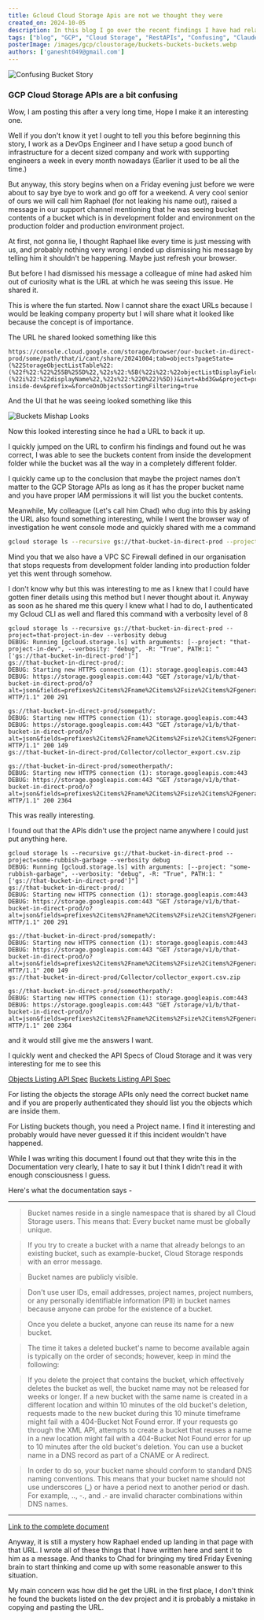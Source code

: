 ```yaml
---
title: Gcloud Cloud Storage Apis are not we thought they were
created_on: 2024-10-05
description: In this blog I go over the recent findings I have had related to Gcloud Storage APIs
tags: ["blog", "GCP", "Cloud Storage", "RestAPIs", "Confusing", "Claude-Helped-me-Edit-It"]
posterImage: /images/gcp/cloustorage/buckets-buckets-buckets.webp
authors: ['ganesht049@gmail.com']
---
```


![Confusing Bucket Story](/images/gcp/cloustorage/buckets-buckets-buckets.webp)

### GCP Cloud Storage APIs are a bit confusing

Wow, I am posting this after a very long time, Hope I make it an interesting one.

Well if you don't know it yet I ought to tell you this before beginning this story,
I work as a DevOps Engineer and I have setup a good bunch of infrastructure for a decent
sized company and work with supporting engineers a week in every month nowadays (Earlier
it used to be all the time.)

But anyway, this story begins when on a Friday evening just before we were about to
say bye bye to work and go off for a weekend. A very cool senior of ours we will call him
Raphael (for not leaking his name out), raised a message in our support channel mentioning
that he was seeing bucket contents of a bucket which is in development folder and environment
on the production folder and production environment project. 

At first, not gonna lie, I thought Raphael like every time is just messing with us, and probably
nothing very wrong I ended up dismissing his message by telling him it shouldn't be happening.
Maybe just refresh your browser. 

But before I had dismissed his message a colleague of mine had asked him out of curiosity what
is the URL at which he was seeing this issue. He shared it.

This is where the fun started. Now I cannot share the exact URLs because I would be leaking
company property but I will share what it looked like because the concept is of importance.

The URL he shared looked something like this

```
https://console.cloud.google.com/storage/browser/our-bucket-in-direct-prod/some/path/that/i/cant/share/20241004;tab=objects?pageState=(%22StorageObjectListTable%22:(%22f%22:%22%255B%255D%22,%22s%22:%5B(%22i%22:%22objectListDisplayFields%2FtimeCreated%22,%22s%22:%221%22),(%22i%22:%22displayName%22,%22s%22:%220%22)%5D))&invt=Abd3Gw&project=project-inside-dev&prefix=&forceOnObjectsSortingFiltering=true
```

And the UI that he was seeing looked something like this

![Buckets Mishap Looks](/images/gcp/cloustorage/bucket-mishap.png)

Now this looked interesting since he had a URL to back it up.

I quickly jumped on the URL to confirm his findings and found out he was correct, I was able
to see the buckets content from inside the development folder while the bucket was all the way
in a completely different folder.

I quickly came up to the conclusion that maybe the project names don't matter to the GCP Storage APIs
as long as it has the proper bucket name and you have proper IAM permissions it will list you
the bucket contents.

Meanwhile, My colleague (Let's call him Chad) who dug into this by asking the URL also found
something interesting, while I went the browser way of investigation he went console mode and
quickly shared with me a command

```sh
gcloud storage ls --recursive gs://that-bucket-in-direct-prod --project=that-project-inside-dev
```

Mind you that we also have a VPC SC Firewall defined in our organisation that stops requests
from development folder landing into production folder yet this went through somehow.

I don't know why but this was interesting to me as I knew that I could have gotten finer details
using this method but I never thought about it. Anyway as soon as he shared me this query I knew
what I had to do, I authenticated my Gcloud CLI as well and flared this command with a verbosity
level of 8

```
gcloud storage ls --recursive gs://that-bucket-in-direct-prod --project=that-project-in-dev --verbosity debug
DEBUG: Running [gcloud.storage.ls] with arguments: [--project: "that-project-in-dev", --verbosity: "debug", -R: "True", PATH:1: "['gs://that-bucket-in-direct-prod']"]
gs://that-bucket-in-direct-prod/:
DEBUG: Starting new HTTPS connection (1): storage.googleapis.com:443
DEBUG: https://storage.googleapis.com:443 "GET /storage/v1/b/that-bucket-in-direct-prod/o?alt=json&fields=prefixes%2Citems%2Fname%2Citems%2Fsize%2Citems%2Fgeneration%2CnextPageToken&delimiter=%2F&includeFoldersAsPrefixes=True&maxResults=1000&projection=noAcl HTTP/1.1" 200 291

gs://that-bucket-in-direct-prod/somepath/:
DEBUG: Starting new HTTPS connection (1): storage.googleapis.com:443
DEBUG: https://storage.googleapis.com:443 "GET /storage/v1/b/that-bucket-in-direct-prod/o?alt=json&fields=prefixes%2Citems%2Fname%2Citems%2Fsize%2Citems%2Fgeneration%2CnextPageToken&delimiter=%2F&includeFoldersAsPrefixes=True&maxResults=1000&prefix=Collector%2F&projection=noAcl HTTP/1.1" 200 149
gs://that-bucket-in-direct-prod/Collector/collector_export.csv.zip

gs://that-bucket-in-direct-prod/someotherpath/:
DEBUG: Starting new HTTPS connection (1): storage.googleapis.com:443
DEBUG: https://storage.googleapis.com:443 "GET /storage/v1/b/that-bucket-in-direct-prod/o?alt=json&fields=prefixes%2Citems%2Fname%2Citems%2Fsize%2Citems%2Fgeneration%2CnextPageToken&delimiter=%2F&includeFoldersAsPrefixes=True&maxResults=1000&prefix=CoreRiskBridge%2F&projection=noAcl HTTP/1.1" 200 2364
```

This was really interesting. 

I found out that the APIs didn't use the project name anywhere I could just put anything here.

```
gcloud storage ls --recursive gs://that-bucket-in-direct-prod --project=some-rubbish-garbage --verbosity debug
DEBUG: Running [gcloud.storage.ls] with arguments: [--project: "some-rubbish-garbage", --verbosity: "debug", -R: "True", PATH:1: "['gs://that-bucket-in-direct-prod']"]
gs://that-bucket-in-direct-prod/:
DEBUG: Starting new HTTPS connection (1): storage.googleapis.com:443
DEBUG: https://storage.googleapis.com:443 "GET /storage/v1/b/that-bucket-in-direct-prod/o?alt=json&fields=prefixes%2Citems%2Fname%2Citems%2Fsize%2Citems%2Fgeneration%2CnextPageToken&delimiter=%2F&includeFoldersAsPrefixes=True&maxResults=1000&projection=noAcl HTTP/1.1" 200 291

gs://that-bucket-in-direct-prod/somepath/:
DEBUG: Starting new HTTPS connection (1): storage.googleapis.com:443
DEBUG: https://storage.googleapis.com:443 "GET /storage/v1/b/that-bucket-in-direct-prod/o?alt=json&fields=prefixes%2Citems%2Fname%2Citems%2Fsize%2Citems%2Fgeneration%2CnextPageToken&delimiter=%2F&includeFoldersAsPrefixes=True&maxResults=1000&prefix=Collector%2F&projection=noAcl HTTP/1.1" 200 149
gs://that-bucket-in-direct-prod/Collector/collector_export.csv.zip

gs://that-bucket-in-direct-prod/someotherpath/:
DEBUG: Starting new HTTPS connection (1): storage.googleapis.com:443
DEBUG: https://storage.googleapis.com:443 "GET /storage/v1/b/that-bucket-in-direct-prod/o?alt=json&fields=prefixes%2Citems%2Fname%2Citems%2Fsize%2Citems%2Fgeneration%2CnextPageToken&delimiter=%2F&includeFoldersAsPrefixes=True&maxResults=1000&prefix=CoreRiskBridge%2F&projection=noAcl HTTP/1.1" 200 2364
```

and it would still give me the answers I want.

I quickly went and checked the API Specs of Cloud Storage and it was very interesting for me to see this

[Objects Listing API Spec](https://cloud.google.com/storage/docs/json_api/v1/objects/list)
[Buckets Listing API Spec](https://cloud.google.com/storage/docs/json_api/v1/buckets/list)

For listing the objects the storage APIs only need the correct bucket name and if you are properly 
authenticated they should list you the objects which are inside them.

For Listing buckets though, you need a Project name. I find it interesting and probably
would have never guessed it if this incident wouldn't have happened. 

While I was writing this document I found out that they write this in the Documentation
very clearly, I hate to say it but I think I didn't read it with enough consciousness I guess.

Here's what the documentation says -

--------------------------------------------------

> Bucket names reside in a single namespace that is shared by all Cloud Storage users. This means that:
> Every bucket name must be globally unique.

> If you try to create a bucket with a name that already belongs to an existing bucket, such as example-bucket, Cloud Storage responds with an error message.

> Bucket names are publicly visible.

> Don't use user IDs, email addresses, project names, project numbers, or any personally identifiable information (PII) in bucket names because anyone can probe for the existence of a bucket.

> Once you delete a bucket, anyone can reuse its name for a new bucket.

> The time it takes a deleted bucket's name to become available again is typically on the order of seconds; however, keep in mind the following:

> If you delete the project that contains the bucket, which effectively deletes the bucket as well, the bucket name may not be released for weeks or longer.
> If a new bucket with the same name is created in a different location and within 10 minutes of the old bucket's deletion, requests made to the new bucket during this 10 minute timeframe might fail with a 404-Bucket Not Found error.
> If your requests go through the XML API, attempts to create a bucket that reuses a name in a new location might fail with a 404-Bucket Not Found error for up to 10 minutes after the old bucket's deletion.
> You can use a bucket name in a DNS record as part of a CNAME or A redirect.

> In order to do so, your bucket name should conform to standard DNS naming conventions. This means that your bucket name should not use underscores (_) or have a period next to another period or dash. For example, .., -., and .- are invalid character combinations within DNS names.

--------------------------------------------------

[Link to the complete document](https://cloud.google.com/storage/docs/buckets#considerations)

Anyway, it is still a mystery how Raphael ended up landing in that page with that URL.
I wrote all of these things that I have written here and sent it to him as a message.
And thanks to Chad for bringing my tired Friday Evening brain to start thinking and come
up with some reasonable answer to this situation. 

My main concern was how did he get the URL in the first place, I don't think he found the
buckets listed on the dev project and it is probably a mistake in copying and pasting
the URL.
